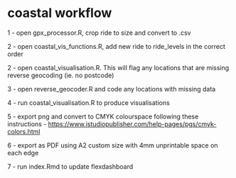 # coastal workflow

1 - open gpx_processor.R, crop ride to size and convert to .csv

2 - open coastal_vis_functions.R, add new ride to ride_levels in the correct order

2 - open coastal_visualisation.R. This will flag any locations that are missing reverse geocoding (ie. no postcode)

3 - open reverse_geocoder.R and code any locations with missing data

4 - run coastal_visualisation.R to produce visualisations

5 - export png and convert to CMYK colourspace following these instructions - https://www.istudiopublisher.com/help-pages/pgs/cmyk-colors.html

6 - export as PDF using A2 custom size with 4mm unprintable space on each edge

7 - run index.Rmd to update flexdashboard
